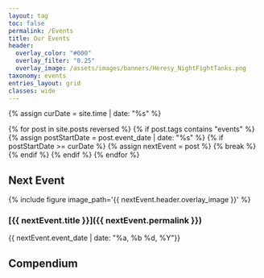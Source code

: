 ```yaml
---
layout: tag
toc: false
permalink: /Events
title: Our Events
header:
  overlay_color: "#000"
  overlay_filter: "0.25"
  overlay_image: /assets/images/banners/Heresy_NightFightTanks.png
taxonomy: events
entries_layout: grid
classes: wide
---
```

{% assign curDate = site.time | date: "%s" %}

{% for post in site.posts reversed %}
    {% if post.tags contains "events" %}
        {% assign postStartDate = post.event_date | date: "%s" %}
        {% if postStartDate >= curDate %}
            {% assign nextEvent = post %}
            {% break %}
        {% endif %}
    {% endif %}
{% endfor %}

## Next Event

{% include figure image_path='{{ nextEvent.header.overlay_image }}' %}

### [{{ nextEvent.title }}]({{ nextEvent.permalink }})
{{ nextEvent.event_date | date: "%a, %b %d, %Y"}}

## Compendium